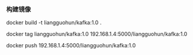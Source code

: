### 构建镜像
docker build -t liangguohun/kafka:1.0 .

docker tag liangguohun/kafka:1.0 192.168.1.4:5000/liangguohun/kafka:1.0

docker push 192.168.1.4:5000/liangguohun/kafka:1.0